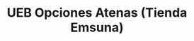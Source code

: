 ---
title: "UEB Opciones Atenas (Tienda Emsuna)"
url: /ciudad-de-matanzas/ueb-opciones-atenas-tienda-emsuna/
shop: quiosco
---